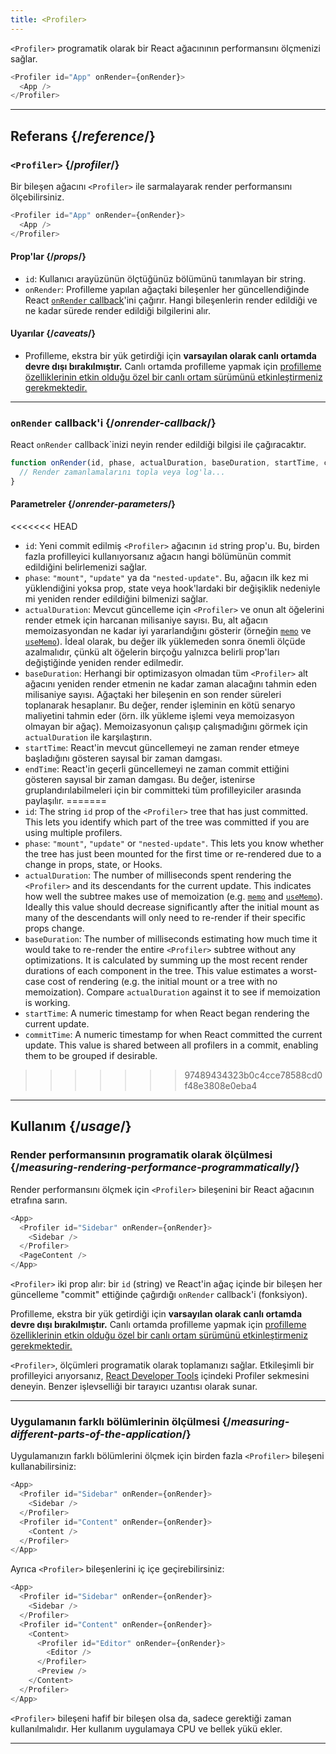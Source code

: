 ```yaml
---
title: <Profiler>
---
```


<Intro>

`<Profiler>` programatik olarak bir React ağacınının performansını ölçmenizi sağlar.

```js
<Profiler id="App" onRender={onRender}>
  <App />
</Profiler>
```

</Intro>

<InlineToc />

---

## Referans {/*reference*/}

### `<Profiler>` {/*profiler*/}

Bir bileşen ağacını `<Profiler>` ile sarmalayarak render performansını ölçebilirsiniz.

```js
<Profiler id="App" onRender={onRender}>
  <App />
</Profiler>
```

#### Prop'lar {/*props*/}

* `id`: Kullanıcı arayüzünün ölçtüğünüz bölümünü tanımlayan bir string.
* `onRender`: Profilleme yapılan ağaçtaki bileşenler her güncellendiğinde React [`onRender` callback](#onrender-callback)'ini çağırır. Hangi bileşenlerin render edildiği ve ne kadar sürede render edildiği bilgilerini alır.

#### Uyarılar {/*caveats*/}

* Profilleme, ekstra bir yük getirdiği için **varsayılan olarak canlı ortamda devre dışı bırakılmıştır.** Canlı ortamda profilleme yapmak için [profilleme özelliklerinin etkin olduğu özel bir canlı ortam sürümünü etkinleştirmeniz gerekmektedir.](https://fb.me/react-profiling)

---

### `onRender` callback'i {/*onrender-callback*/}

React `onRender` callback`inizi neyin render edildiği bilgisi ile çağıracaktır.

```js
function onRender(id, phase, actualDuration, baseDuration, startTime, commitTime) {
  // Render zamanlamalarını topla veya log'la...
}
```

#### Parametreler {/*onrender-parameters*/}

<<<<<<< HEAD
* `id`: Yeni commit edilmiş `<Profiler>` ağacının `id` string prop'u. Bu, birden fazla profilleyici kullanıyorsanız ağacın hangi bölümünün commit edildiğini belirlemenizi sağlar.
* `phase`: `"mount"`, `"update"` ya da `"nested-update"`. Bu, ağacın ilk kez mi yüklendiğini yoksa prop, state veya hook'lardaki bir değişiklik nedeniyle mi yeniden render edildiğini bilmenizi sağlar.
* `actualDuration`: Mevcut güncelleme için `<Profiler>` ve onun alt öğelerini render etmek için harcanan milisaniye sayısı. Bu, alt ağacın memoizasyondan ne kadar iyi yararlandığını gösterir (örneğin [`memo`](/reference/react/memo) ve [`useMemo`](/reference/react/useMemo)). İdeal olarak, bu değer ilk yüklemeden sonra önemli ölçüde azalmalıdır, çünkü alt öğelerin birçoğu yalnızca belirli prop'ları değiştiğinde yeniden render edilmedir.
* `baseDuration`: Herhangi bir optimizasyon olmadan tüm `<Profiler>` alt ağacını yeniden render etmenin ne kadar zaman alacağını tahmin eden milisaniye sayısı. Ağaçtaki her bileşenin en son render süreleri toplanarak hesaplanır. Bu değer, render işleminin en kötü senaryo maliyetini tahmin eder (örn. ilk yükleme işlemi veya memoizasyon olmayan bir ağaç). Memoizasyonun çalışıp çalışmadığını görmek için `actualDuration` ile karşılaştırın.
* `startTime`: React'in mevcut güncellemeyi ne zaman render etmeye başladığını gösteren sayısal bir zaman damgası.
* `endTime`: React'in geçerli güncellemeyi ne zaman commit ettiğini gösteren sayısal bir zaman damgası. Bu değer, istenirse gruplandırılabilmeleri için bir committeki tüm profilleyiciler arasında paylaşılır.
=======
* `id`: The string `id` prop of the `<Profiler>` tree that has just committed. This lets you identify which part of the tree was committed if you are using multiple profilers.
* `phase`: `"mount"`, `"update"` or `"nested-update"`. This lets you know whether the tree has just been mounted for the first time or re-rendered due to a change in props, state, or Hooks.
* `actualDuration`: The number of milliseconds spent rendering the `<Profiler>` and its descendants for the current update. This indicates how well the subtree makes use of memoization (e.g. [`memo`](/reference/react/memo) and [`useMemo`](/reference/react/useMemo)). Ideally this value should decrease significantly after the initial mount as many of the descendants will only need to re-render if their specific props change.
* `baseDuration`: The number of milliseconds estimating how much time it would take to re-render the entire `<Profiler>` subtree without any optimizations. It is calculated by summing up the most recent render durations of each component in the tree. This value estimates a worst-case cost of rendering (e.g. the initial mount or a tree with no memoization). Compare `actualDuration` against it to see if memoization is working.
* `startTime`: A numeric timestamp for when React began rendering the current update.
* `commitTime`: A numeric timestamp for when React committed the current update. This value is shared between all profilers in a commit, enabling them to be grouped if desirable.
>>>>>>> 97489434323b0c4cce78588cd0f48e3808e0eba4

---

## Kullanım {/*usage*/}

### Render performansının programatik olarak ölçülmesi {/*measuring-rendering-performance-programmatically*/}

Render performansını ölçmek için `<Profiler>` bileşenini bir React ağacının etrafına sarın.

```js {2,4}
<App>
  <Profiler id="Sidebar" onRender={onRender}>
    <Sidebar />
  </Profiler>
  <PageContent />
</App>
```

`<Profiler>` iki prop alır: bir `id` (string) ve React'in ağaç içinde bir bileşen her güncelleme "commit" ettiğinde çağırdığı `onRender` callback'i (fonksiyon). 

<Pitfall>

Profilleme, ekstra bir yük getirdiği için **varsayılan olarak canlı ortamda devre dışı bırakılmıştır.** Canlı ortamda profilleme yapmak için [profilleme özelliklerinin etkin olduğu özel bir canlı ortam sürümünü etkinleştirmeniz gerekmektedir.](https://fb.me/react-profiling)

</Pitfall>

<Note>

`<Profiler>`, ölçümleri programatik olarak toplamanızı sağlar. Etkileşimli bir profilleyici arıyorsanız, [React Developer Tools](/learn/react-developer-tools) içindeki Profiler sekmesini deneyin. Benzer işlevselliği bir tarayıcı uzantısı olarak sunar.

</Note>

---

### Uygulamanın farklı bölümlerinin ölçülmesi {/*measuring-different-parts-of-the-application*/}

Uygulamanızın farklı bölümlerini ölçmek için birden fazla `<Profiler>` bileşeni kullanabilirsiniz:

```js {5,7}
<App>
  <Profiler id="Sidebar" onRender={onRender}>
    <Sidebar />
  </Profiler>
  <Profiler id="Content" onRender={onRender}>
    <Content />
  </Profiler>
</App>
```

Ayrıca `<Profiler>` bileşenlerini iç içe geçirebilirsiniz:

```js {5,7,9,12}
<App>
  <Profiler id="Sidebar" onRender={onRender}>
    <Sidebar />
  </Profiler>
  <Profiler id="Content" onRender={onRender}>
    <Content>
      <Profiler id="Editor" onRender={onRender}>
        <Editor />
      </Profiler>
      <Preview />
    </Content>
  </Profiler>
</App>
```

`<Profiler>` bileşeni hafif bir bileşen olsa da, sadece gerektiği zaman kullanılmalıdır. Her kullanım uygulamaya CPU ve bellek yükü ekler.

---


